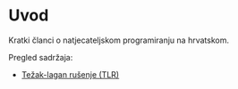 # Uvod
Kratki članci o natjecateljskom programiranju na hrvatskom.
  
Pregled sadržaja:
* [Težak-lagan rušenje (TLR)](https://crompetitive.github.io/blog/g/tezak-lagan_rusenje "Težak-lagan rušenje stabla")
